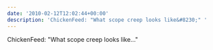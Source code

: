 ```yaml
---
date: '2010-02-12T12:02:44+00:00'
description: 'ChickenFeed: "What scope creep looks like&#8230;" '
---
```

ChickenFeed: "What scope creep looks like&#8230;" 
